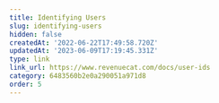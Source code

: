 ```yaml
---
title: Identifying Users
slug: identifying-users
hidden: false
createdAt: '2022-06-22T17:49:58.720Z'
updatedAt: '2023-06-09T17:19:45.331Z'
type: link
link_url: https://www.revenuecat.com/docs/user-ids
category: 6483560b2e0a290051a971d8
order: 5
---
```

